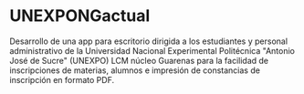 # UNEXPONGactual
Desarrollo de una app para escritorio dirigida a los estudiantes y personal administrativo de la Universidad Nacional Experimental Politécnica "Antonio José de Sucre" (UNEXPO) LCM núcleo Guarenas para la facilidad de inscripciones de materias, alumnos e impresión de constancias de inscripción en formato PDF.

